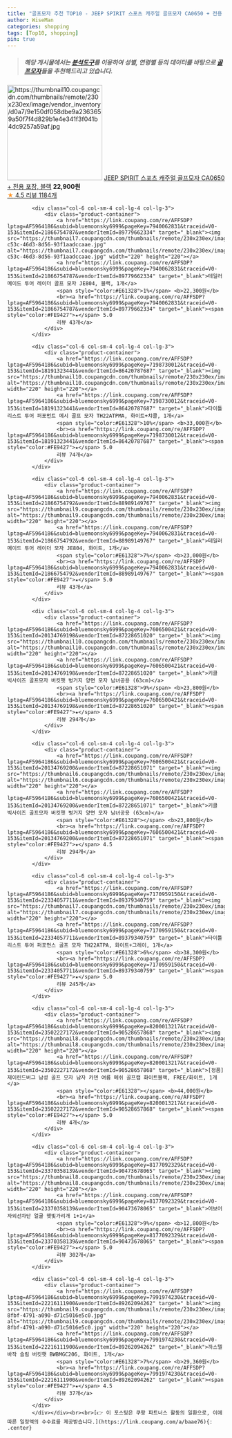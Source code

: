 ```yaml
---
title: "골프모자 추천 TOP10 - JEEP SPIRIT 스포츠 캐주얼 골프모자 CA0650 + 전용 포장, 블랙"
author: WiseMan
categories: shopping
tags: [Top10, shopping]
pin: true
---
```


> ##### 해당 게시물에서는 [**분석도구**](https://itemscout.io/)를 이용하여 **성별**, **연령별** 등의 데이터를 바탕으로 [**골프모자**](https://link.coupang.com/a/baae76)들을 추천해드리고 있습니다.
<div class="container"><div class="row">
            <div class="col-6 col-sm-4 col-lg-4 col-lg-3">
                <div class="product-container">
                    <a href="https://link.coupang.com/re/AFFSDP?lptag=AF5964186&subid=bluemoonsky6999&pageKey=7653681358&traceid=V0-153&itemId=20371806172&vendorItemId=85589471904" target="_blank"><img src="https://thumbnail10.coupangcdn.com/thumbnails/remote/230x230ex/image/vendor_inventory/d0a7/9e150df058dbe9a2363659a50f7f4d829b1e4e341f3f041b4dc9257a59af.jpg" alt="https://thumbnail10.coupangcdn.com/thumbnails/remote/230x230ex/image/vendor_inventory/d0a7/9e150df058dbe9a2363659a50f7f4d829b1e4e341f3f041b4dc9257a59af.jpg" width="220" height="220"></a>
                    <a href="https://link.coupang.com/re/AFFSDP?lptag=AF5964186&subid=bluemoonsky6999&pageKey=7653681358&traceid=V0-153&itemId=20371806172&vendorItemId=85589471904" target="_blank">JEEP SPIRIT 스포츠 캐주얼 골프모자 CA0650 + 전용 포장, 블랙</a>
                    <span style="color:#E61328"></span> <b>22,900원</b>
                    <br><a href="https://link.coupang.com/re/AFFSDP?lptag=AF5964186&subid=bluemoonsky6999&pageKey=7653681358&traceid=V0-153&itemId=20371806172&vendorItemId=85589471904" target="_blank"><span style="color:#FE9427">★</span> 4.5
                    리뷰 1184개</a>
                </div>
            </div>
            
            <div class="col-6 col-sm-4 col-lg-4 col-lg-3">
                <div class="product-container">
                    <a href="https://link.coupang.com/re/AFFSDP?lptag=AF5964186&subid=bluemoonsky6999&pageKey=7940062831&traceid=V0-153&itemId=21866754787&vendorItemId=89779662334" target="_blank"><img src="https://thumbnail7.coupangcdn.com/thumbnails/remote/230x230ex/image/retail/images/2024/05/03/12/8/de107d5a-c53c-46d3-8d56-93f1aadccaae.jpg" alt="https://thumbnail7.coupangcdn.com/thumbnails/remote/230x230ex/image/retail/images/2024/05/03/12/8/de107d5a-c53c-46d3-8d56-93f1aadccaae.jpg" width="220" height="220"></a>
                    <a href="https://link.coupang.com/re/AFFSDP?lptag=AF5964186&subid=bluemoonsky6999&pageKey=7940062831&traceid=V0-153&itemId=21866754787&vendorItemId=89779662334" target="_blank">테일러메이드 투어 레이더 골프 모자 JE804, 블랙, 1개</a>
                    <span style="color:#E61328">1%</span> <b>22,300원</b>
                    <br><a href="https://link.coupang.com/re/AFFSDP?lptag=AF5964186&subid=bluemoonsky6999&pageKey=7940062831&traceid=V0-153&itemId=21866754787&vendorItemId=89779662334" target="_blank"><span style="color:#FE9427">★</span> 5.0
                    리뷰 43개</a>
                </div>
            </div>
            
            <div class="col-6 col-sm-4 col-lg-4 col-lg-3">
                <div class="product-container">
                    <a href="https://link.coupang.com/re/AFFSDP?lptag=AF5964186&subid=bluemoonsky6999&pageKey=7198730012&traceid=V0-153&itemId=18191323441&vendorItemId=86420787687" target="_blank"><img src="https://thumbnail10.coupangcdn.com/thumbnails/remote/230x230ex/image/vendor_inventory/5e64/56d261e8d03174cd383ff41424dbe3ac8afa4e492ea848bb04f018ce4c2b.jpg" alt="https://thumbnail10.coupangcdn.com/thumbnails/remote/230x230ex/image/vendor_inventory/5e64/56d261e8d03174cd383ff41424dbe3ac8afa4e492ea848bb04f018ce4c2b.jpg" width="220" height="220"></a>
                    <a href="https://link.coupang.com/re/AFFSDP?lptag=AF5964186&subid=bluemoonsky6999&pageKey=7198730012&traceid=V0-153&itemId=18191323441&vendorItemId=86420787687" target="_blank">타이틀리스트 투어 퍼포먼트 메시 골프 모자 TH22ATPMA, 화이트+챠콜, 1개</a>
                    <span style="color:#E61328">10%</span> <b>33,000원</b>
                    <br><a href="https://link.coupang.com/re/AFFSDP?lptag=AF5964186&subid=bluemoonsky6999&pageKey=7198730012&traceid=V0-153&itemId=18191323441&vendorItemId=86420787687" target="_blank"><span style="color:#FE9427">★</span> 5.0
                    리뷰 74개</a>
                </div>
            </div>
            
            <div class="col-6 col-sm-4 col-lg-4 col-lg-3">
                <div class="product-container">
                    <a href="https://link.coupang.com/re/AFFSDP?lptag=AF5964186&subid=bluemoonsky6999&pageKey=7940062831&traceid=V0-153&itemId=21866754792&vendorItemId=88989149767" target="_blank"><img src="https://thumbnail9.coupangcdn.com/thumbnails/remote/230x230ex/image/vendor_inventory/874f/903ee4a618c13a3a9685f81db5d504750363ae55b93a574f3e41a759fb06.jpg" alt="https://thumbnail9.coupangcdn.com/thumbnails/remote/230x230ex/image/vendor_inventory/874f/903ee4a618c13a3a9685f81db5d504750363ae55b93a574f3e41a759fb06.jpg" width="220" height="220"></a>
                    <a href="https://link.coupang.com/re/AFFSDP?lptag=AF5964186&subid=bluemoonsky6999&pageKey=7940062831&traceid=V0-153&itemId=21866754792&vendorItemId=88989149767" target="_blank">테일러메이드 투어 레이더 모자 JE804, 화이트, 1개</a>
                    <span style="color:#E61328">7%</span> <b>23,000원</b>
                    <br><a href="https://link.coupang.com/re/AFFSDP?lptag=AF5964186&subid=bluemoonsky6999&pageKey=7940062831&traceid=V0-153&itemId=21866754792&vendorItemId=88989149767" target="_blank"><span style="color:#FE9427">★</span> 5.0
                    리뷰 43개</a>
                </div>
            </div>
            
            <div class="col-6 col-sm-4 col-lg-4 col-lg-3">
                <div class="product-container">
                    <a href="https://link.coupang.com/re/AFFSDP?lptag=AF5964186&subid=bluemoonsky6999&pageKey=7606500421&traceid=V0-153&itemId=20134769198&vendorItemId=87228651020" target="_blank"><img src="https://thumbnail10.coupangcdn.com/thumbnails/remote/230x230ex/image/vendor_inventory/d106/96ab5e444756c8f1a3c7b4788cea5aae9dcaaf59792d68941400a4da75a7.png" alt="https://thumbnail10.coupangcdn.com/thumbnails/remote/230x230ex/image/vendor_inventory/d106/96ab5e444756c8f1a3c7b4788cea5aae9dcaaf59792d68941400a4da75a7.png" width="220" height="220"></a>
                    <a href="https://link.coupang.com/re/AFFSDP?lptag=AF5964186&subid=bluemoonsky6999&pageKey=7606500421&traceid=V0-153&itemId=20134769198&vendorItemId=87228651020" target="_blank">키클 빅사이즈 골프모자 버킷햇 벙거지 양면 모자 남녀공용 (63cm)</a>
                    <span style="color:#E61328">9%</span> <b>23,800원</b>
                    <br><a href="https://link.coupang.com/re/AFFSDP?lptag=AF5964186&subid=bluemoonsky6999&pageKey=7606500421&traceid=V0-153&itemId=20134769198&vendorItemId=87228651020" target="_blank"><span style="color:#FE9427">★</span> 4.5
                    리뷰 294개</a>
                </div>
            </div>
            
            <div class="col-6 col-sm-4 col-lg-4 col-lg-3">
                <div class="product-container">
                    <a href="https://link.coupang.com/re/AFFSDP?lptag=AF5964186&subid=bluemoonsky6999&pageKey=7606500421&traceid=V0-153&itemId=20134769200&vendorItemId=87228651071" target="_blank"><img src="https://thumbnail6.coupangcdn.com/thumbnails/remote/230x230ex/image/vendor_inventory/0ded/626e2b96257f1e5aa755e20f29618bc6e6a50a3eb614de5fa0375db4cfd9.png" alt="https://thumbnail6.coupangcdn.com/thumbnails/remote/230x230ex/image/vendor_inventory/0ded/626e2b96257f1e5aa755e20f29618bc6e6a50a3eb614de5fa0375db4cfd9.png" width="220" height="220"></a>
                    <a href="https://link.coupang.com/re/AFFSDP?lptag=AF5964186&subid=bluemoonsky6999&pageKey=7606500421&traceid=V0-153&itemId=20134769200&vendorItemId=87228651071" target="_blank">키클 빅사이즈 골프모자 버킷햇 벙거지 양면 모자 남녀공용 (63cm)</a>
                    <span style="color:#E61328"></span> <b>23,800원</b>
                    <br><a href="https://link.coupang.com/re/AFFSDP?lptag=AF5964186&subid=bluemoonsky6999&pageKey=7606500421&traceid=V0-153&itemId=20134769200&vendorItemId=87228651071" target="_blank"><span style="color:#FE9427">★</span> 4.5
                    리뷰 294개</a>
                </div>
            </div>
            
            <div class="col-6 col-sm-4 col-lg-4 col-lg-3">
                <div class="product-container">
                    <a href="https://link.coupang.com/re/AFFSDP?lptag=AF5964186&subid=bluemoonsky6999&pageKey=7170959150&traceid=V0-153&itemId=22334057711&vendorItemId=89379340759" target="_blank"><img src="https://thumbnail7.coupangcdn.com/thumbnails/remote/230x230ex/image/vendor_inventory/d1d0/9686a7c0e4a85687537cb512258150897df778cedd79c48e1a79e8cc4592.jpg" alt="https://thumbnail7.coupangcdn.com/thumbnails/remote/230x230ex/image/vendor_inventory/d1d0/9686a7c0e4a85687537cb512258150897df778cedd79c48e1a79e8cc4592.jpg" width="220" height="220"></a>
                    <a href="https://link.coupang.com/re/AFFSDP?lptag=AF5964186&subid=bluemoonsky6999&pageKey=7170959150&traceid=V0-153&itemId=22334057711&vendorItemId=89379340759" target="_blank">타이틀리스트 투어 퍼포먼스 골프 모자 TH22ATPA, 화이트+그레이, 1개</a>
                    <span style="color:#E61328">6%</span> <b>38,300원</b>
                    <br><a href="https://link.coupang.com/re/AFFSDP?lptag=AF5964186&subid=bluemoonsky6999&pageKey=7170959150&traceid=V0-153&itemId=22334057711&vendorItemId=89379340759" target="_blank"><span style="color:#FE9427">★</span> 5.0
                    리뷰 245개</a>
                </div>
            </div>
            
            <div class="col-6 col-sm-4 col-lg-4 col-lg-3">
                <div class="product-container">
                    <a href="https://link.coupang.com/re/AFFSDP?lptag=AF5964186&subid=bluemoonsky6999&pageKey=8200013217&traceid=V0-153&itemId=23502227172&vendorItemId=90528657868" target="_blank"><img src="https://thumbnail8.coupangcdn.com/thumbnails/remote/230x230ex/image/vendor_inventory/6f8d/025b0bdb8d816c31e4cf7f7b20915de0998c6de7d6014f0061e9f2cc5c88.jpg" alt="https://thumbnail8.coupangcdn.com/thumbnails/remote/230x230ex/image/vendor_inventory/6f8d/025b0bdb8d816c31e4cf7f7b20915de0998c6de7d6014f0061e9f2cc5c88.jpg" width="220" height="220"></a>
                    <a href="https://link.coupang.com/re/AFFSDP?lptag=AF5964186&subid=bluemoonsky6999&pageKey=8200013217&traceid=V0-153&itemId=23502227172&vendorItemId=90528657868" target="_blank">[정품] 제이린드버그 남성 골프 모자 남자 카덴 여름 메쉬 골프캡 화이트블랙, FREE/화이트, 1개</a>
                    <span style="color:#E61328"></span> <b>44,000원</b>
                    <br><a href="https://link.coupang.com/re/AFFSDP?lptag=AF5964186&subid=bluemoonsky6999&pageKey=8200013217&traceid=V0-153&itemId=23502227172&vendorItemId=90528657868" target="_blank"><span style="color:#FE9427">★</span> 5.0
                    리뷰 4개</a>
                </div>
            </div>
            
            <div class="col-6 col-sm-4 col-lg-4 col-lg-3">
                <div class="product-container">
                    <a href="https://link.coupang.com/re/AFFSDP?lptag=AF5964186&subid=bluemoonsky6999&pageKey=8177092329&traceid=V0-153&itemId=23370358139&vendorItemId=90473678065" target="_blank"><img src="https://thumbnail8.coupangcdn.com/thumbnails/remote/230x230ex/image/vendor_inventory/5c6b/19baa69aa799a71fd90ebe3fcf03d42487f9216b4ed235ebacb72f4c0e47.png" alt="https://thumbnail8.coupangcdn.com/thumbnails/remote/230x230ex/image/vendor_inventory/5c6b/19baa69aa799a71fd90ebe3fcf03d42487f9216b4ed235ebacb72f4c0e47.png" width="220" height="220"></a>
                    <a href="https://link.coupang.com/re/AFFSDP?lptag=AF5964186&subid=bluemoonsky6999&pageKey=8177092329&traceid=V0-153&itemId=23370358139&vendorItemId=90473678065" target="_blank">어보어 자외선차단 얼굴 햇빛가리개 1+1</a>
                    <span style="color:#E61328">9%</span> <b>12,800원</b>
                    <br><a href="https://link.coupang.com/re/AFFSDP?lptag=AF5964186&subid=bluemoonsky6999&pageKey=8177092329&traceid=V0-153&itemId=23370358139&vendorItemId=90473678065" target="_blank"><span style="color:#FE9427">★</span> 5.0
                    리뷰 302개</a>
                </div>
            </div>
            
            <div class="col-6 col-sm-4 col-lg-4 col-lg-3">
                <div class="product-container">
                    <a href="https://link.coupang.com/re/AFFSDP?lptag=AF5964186&subid=bluemoonsky6999&pageKey=7991974230&traceid=V0-153&itemId=22216111900&vendorItemId=89262094262" target="_blank"><img src="https://thumbnail9.coupangcdn.com/thumbnails/remote/230x230ex/image/retail/images/2024/03/28/16/7/f0a069b1-8fbf-4791-a090-d71c5016e5c0.jpg" alt="https://thumbnail9.coupangcdn.com/thumbnails/remote/230x230ex/image/retail/images/2024/03/28/16/7/f0a069b1-8fbf-4791-a090-d71c5016e5c0.jpg" width="220" height="220"></a>
                    <a href="https://link.coupang.com/re/AFFSDP?lptag=AF5964186&subid=bluemoonsky6999&pageKey=7991974230&traceid=V0-153&itemId=22216111900&vendorItemId=89262094262" target="_blank">까스텔바작 슬림 버킷햇 BWBMGC206, 화이트, 1개</a>
                    <span style="color:#E61328">7%</span> <b>29,360원</b>
                    <br><a href="https://link.coupang.com/re/AFFSDP?lptag=AF5964186&subid=bluemoonsky6999&pageKey=7991974230&traceid=V0-153&itemId=22216111900&vendorItemId=89262094262" target="_blank"><span style="color:#FE9427">★</span> 4.5
                    리뷰 37개</a>
                </div>
            </div>
            </div></div><br><br>[👉 이 포스팅은 쿠팡 파트너스 활동의 일환으로, 이에 따른 일정액의 수수료를 제공받습니다.](https://link.coupang.com/a/baae76){: .center}